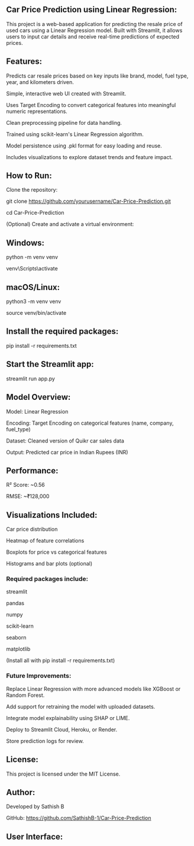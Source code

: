 ## Car Price Prediction using Linear Regression:

This project is a web-based application for predicting the resale price of used cars using a Linear Regression model. Built with Streamlit, it allows users to input car details and receive real-time predictions of expected prices.

## Features:

Predicts car resale prices based on key inputs like brand, model, fuel type, year, and kilometers driven.

Simple, interactive web UI created with Streamlit.

Uses Target Encoding to convert categorical features into meaningful numeric representations.

Clean preprocessing pipeline for data handling.

Trained using scikit-learn's Linear Regression algorithm.

Model persistence using .pkl format for easy loading and reuse.

Includes visualizations to explore dataset trends and feature impact.

## How to Run:

Clone the repository:

git clone https://github.com/yourusername/Car-Price-Prediction.git

cd Car-Price-Prediction

(Optional) Create and activate a virtual environment:

## Windows:

python -m venv venv

venv\Scripts\activate

## macOS/Linux:

python3 -m venv venv

source venv/bin/activate

## Install the required packages:

pip install -r requirements.txt

## Start the Streamlit app:

streamlit run app.py

## Model Overview:

Model: Linear Regression

Encoding: Target Encoding on categorical features (name, company, fuel_type)

Dataset: Cleaned version of Quikr car sales data

Output: Predicted car price in Indian Rupees (INR)

## Performance:

R² Score: ~0.56

RMSE: ~₹128,000

## Visualizations Included:

Car price distribution

Heatmap of feature correlations

Boxplots for price vs categorical features

Histograms and bar plots (optional)


### Required packages include:

streamlit

pandas

numpy

scikit-learn

seaborn

matplotlib

(Install all with pip install -r requirements.txt)

### Future Improvements:

Replace Linear Regression with more advanced models like XGBoost or Random Forest.

Add support for retraining the model with uploaded datasets.

Integrate model explainability using SHAP or LIME.

Deploy to Streamlit Cloud, Heroku, or Render.

Store prediction logs for review.

## License:

This project is licensed under the MIT License.

## Author:

Developed by Sathish B

GitHub: https://github.com/SathishB-1/Car-Price-Prediction

## User Interface:

